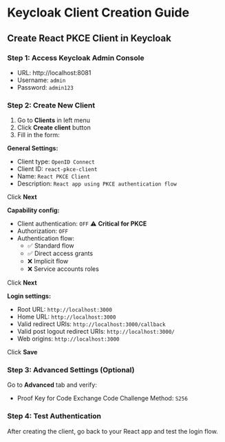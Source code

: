 # Keycloak Client Creation Guide

## Create React PKCE Client in Keycloak

### Step 1: Access Keycloak Admin Console
- URL: http://localhost:8081
- Username: `admin`
- Password: `admin123`

### Step 2: Create New Client
1. Go to **Clients** in left menu
2. Click **Create client** button
3. Fill in the form:

**General Settings:**
- Client type: `OpenID Connect`
- Client ID: `react-pkce-client`
- Name: `React PKCE Client`
- Description: `React app using PKCE authentication flow`

Click **Next**

**Capability config:**
- Client authentication: `OFF` ⚠️ **Critical for PKCE**
- Authorization: `OFF`
- Authentication flow:
  - ✅ Standard flow
  - ✅ Direct access grants
  - ❌ Implicit flow
  - ❌ Service accounts roles

Click **Next**

**Login settings:**
- Root URL: `http://localhost:3000`
- Home URL: `http://localhost:3000`
- Valid redirect URIs: `http://localhost:3000/callback`
- Valid post logout redirect URIs: `http://localhost:3000/`
- Web origins: `http://localhost:3000`

Click **Save**

### Step 3: Advanced Settings (Optional)
Go to **Advanced** tab and verify:
- Proof Key for Code Exchange Code Challenge Method: `S256`

### Step 4: Test Authentication
After creating the client, go back to your React app and test the login flow.